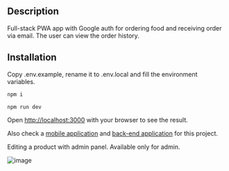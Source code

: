 ## Description

Full-stack PWA app with Google auth for ordering food and receiving order via email. The user can view the order history.

## Installation

Copy .env.example, rename it to .env.local and fill the environment variables.

```bash
npm i
```
```bash
npm run dev
```

Open [http://localhost:3000](http://localhost:3000) with your browser to see the
result.

Also check a [mobile application](https://github.com/Yevhenns/PizzaMobApp.git) and [back-end application](https://github.com/Yevhenns/pizza-nest.git) for this project.

Editing a product with admin panel. Available only for admin.

![image](https://github.com/user-attachments/assets/b835d6d6-c8fc-4d1b-a786-544a789d01c9)
